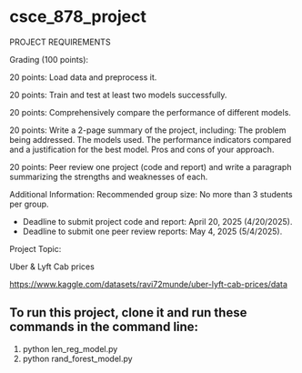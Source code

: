 # csce_878_project
PROJECT REQUIREMENTS 

 
Grading (100 points):

20 points: Load data and preprocess it. 
 
20 points: Train and test at least two models successfully. 
 
20 points: Comprehensively compare the performance of different models. 
 
20 points: Write a 2-page summary of the project, including: 
The problem being addressed. The models used. The performance indicators compared and a justification for the best model. Pros and cons of your approach. 
 
20 points: Peer review one project (code and report) and write a paragraph summarizing the strengths and weaknesses of each. 

 
Additional Information: 
Recommended group size: No more than 3 students per group. 
 - Deadline to submit project code and report: April 20, 2025 (4/20/2025). 
 - Deadline to submit one peer review reports: May 4, 2025 (5/4/2025). 
 
Project Topic: 

Uber & Lyft Cab prices 

https://www.kaggle.com/datasets/ravi72munde/uber-lyft-cab-prices/data 

## To run this project, clone it and run these commands in the command line:
1. python len_reg_model.py
2. python rand_forest_model.py
